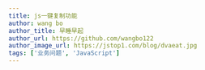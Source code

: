 ```yaml
---
title: js一键复制功能
author: wang bo
author_title: 早睡早起
author_url: https://github.com/wangbo122
author_image_url: https://jstop1.com/blog/dvaeat.jpg
tags: ['业务问题', 'JavaScript']
---
```



<!--truncate-->